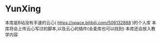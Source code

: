 # YunXing
本库是B站没有手速的云心( https://space.bilibili.com/506132888 )的个人库
本库将会上传云心写过的脚本,以及云心的插件(全麦库也可以找到)
本库还会放入教学内容
